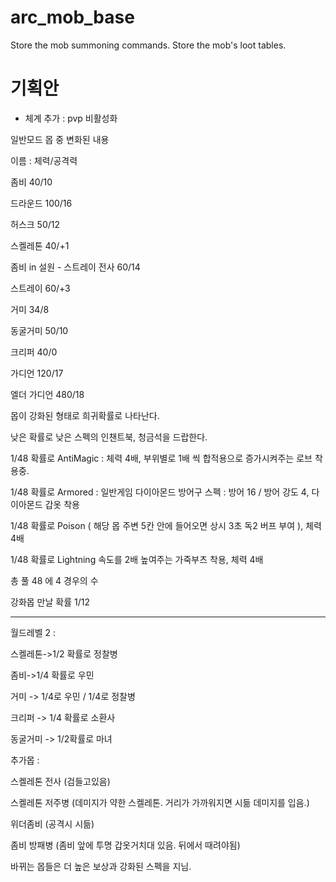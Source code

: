 # arc_mob_base
Store the mob summoning commands.
Store the mob's loot tables.

# 기획안

+ 체계 추가 : pvp 비활성화

일반모드 몹 중 변화된 내용

이름 : 체력/공격력

좀비 40/10

드라운드 100/16

허스크 50/12

스켈레톤 40/+1

좀비 in 설원 - 스트레이 전사 60/14

스트레이 60/+3

거미 34/8

동굴거미 50/10

크리퍼 40/0

가디언 120/17

엘더 가디언 480/18

몹이 강화된 형태로 희귀확률로 나타난다. 

낮은 확률로 낮은 스펙의 인챈트북, 청금석을 드랍한다.

1/48 확률로 AntiMagic : 체력 4배, 부위별로 1배 씩 합적용으로 증가시켜주는 로브 착용중.

1/48 확률로 Armored : 일반게임 다이아몬드 방어구 스펙 : 방어 16 / 방어 강도 4, 다이아몬드 갑옷 착용

1/48 확률로 Poison ( 해당 몹 주변 5칸 안에 들어오면 상시 3초 독2 버프 부여 ), 체력 4배

1/48 확률로 Lightning 속도를 2배 높여주는 가죽부츠 착용, 체력 4배

총 풀 48 에 4 경우의 수

강화몹 만날 확률 1/12

- - -

월드레벨 2 :

스켈레톤->1/2 확률로 정찰병

좀비->1/4 확률로 우민

거미 -> 1/4로 우민 / 1/4로 정찰병

크리퍼 -> 1/4 확률로 소환사

동굴거미 -> 1/2확률로 마녀

추가몹 :

스켈레톤 전사 (검들고있음)

스켈레톤 저주병 (데미지가 약한 스켈레톤. 거리가 가까워지면 시듦 데미지를 입음.)

위더좀비 (공격시 시듦)

좀비 방패병 (좀비 앞에 투명 갑옷거치대 있음. 뒤에서 때려야됨)

바뀌는 몹들은 더 높은 보상과 강화된 스펙을 지님.